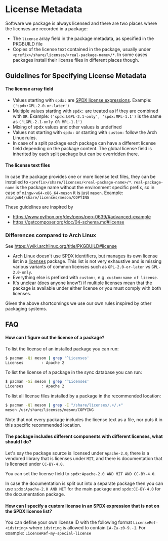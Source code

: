 # License Metadata

Software we package is always licensed and there are two places where the
licenses are recorded in a package:

* The `license` array field in the package metadata, as specified in the
  PKGBUILD file
* Copies of the license text contained in the package, usually under
  `<prefix>/share/licenses/<real-package-name>/*`. In some cases packages install
  their license files in different places though.

## Guidelines for Specifying License Metadata

#### The license array field

* Values starting with `spdx:` are [SPDX license
  expressions](https://spdx.github.io/spdx-spec/SPDX-license-expressions/).
  Example: `('spdx:GPL-2.0-or-later')`
* Multiple values starting with `spdx:` are treated as if they are combined with
  `OR`. Example: `('spdx:LGPL-2.1-only', 'spdx:MPL-1.1')` is the same as
  `('LGPL-2.1-only OR MPL-1.1')`
* Mixing of spdx values and other values is undefined
* Values not starting with `spdx:` or starting with `custom:` follow the Arch
  Linux rules.
* In case of a split package each package can have a different license field
  depending on the package content. The global license field is inherited by
  each split package but can be overridden there.

#### The license text files

In case the package provides one or more license text files, they can be
installed to `<prefix>/share/licenses/<real-package-name>/*`.
`real-package-name` is the package name without the environment specific prefix,
so in case of `mingw-w64-x86_64-meson` it is just `meson`. Example:
`/mingw64/share/licenses/meson/COPYING`

These guidelines are inspired by

* https://www.python.org/dev/peps/pep-0639/#advanced-example
* https://getcomposer.org/doc/04-schema.md#license

### Differences compared to Arch Linux

See https://wiki.archlinux.org/title/PKGBUILD#license

* Arch Linux doesn't use SPDX identifiers, but manages its own license list in a
  [licenses](https://archlinux.org/packages/core/any/licenses) package.
  This list is not very exhaustive and is missing various variants of common licenses
  such as `GPL-2.0-or-later` vs `GPL-2.0-only`.
* Everything else is prefixed with `custom:`, e.g. `custom:name of license`.
* It's unclear (does anyone know?) if multiple licenses mean that the package is
  available under either license or you must comply with both licenses.

Given the above shortcomings we use our own rules inspired by other packaging
systems.

## FAQ

#### How can I figure out the license of a package?

To list the license of an installed package you can run:

```bash
$ pacman -Qi meson | grep '^Licenses'
Licenses        : Apache 2
```

To list the license of a package in the sync database you can run:

```bash
$ pacman -Si meson | grep '^Licenses'
Licenses        : Apache 2
```

To list all license files installed by a package in the recommended location:

```bash
$ pacman -Ql meson | grep -E "/share/licenses/.+/.+"
meson /usr/share/licenses/meson/COPYING
```

Note that not every package includes the license text as a file, nor puts it
in this specific recommended location.

#### The package includes different components with different licenses, what should I do?

Let's say the package source is licensed under `Apache-2.0`, there is a vendored
library that is licenses under `MIT`, and there is documentation that is
licensed under `CC-BY-4.0`.

You can set the license field to `spdx:Apache-2.0 AND MIT AND CC-BY-4.0`.

In case the documentation is split out into a separate package then you can use
`spdx:Apache-2.0 AND MIT` for the main package and `spdx:CC-BY-4.0` for the
documentation package.

#### How can I specify a custom license in an SPDX expression that is not on the SPDX license list?

You can define your own license ID with the following format
`LicenseRef-<idstring>` where `idstring` is allowed to contain `[A-Za-z0-9.-]`.
For example: `LicenseRef-my-special-license`
